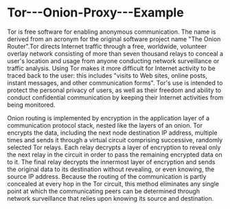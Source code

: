 # Tor---Onion-Proxy---Example
Tor is free software for enabling anonymous communication. The name is derived from an acronym for the original software project name "The Onion Router".Tor directs Internet traffic through a free, worldwide, volunteer overlay network consisting of more than seven thousand relays to conceal a user's location and usage from anyone conducting network surveillance or traffic analysis. Using Tor makes it more difficult for Internet activity to be traced back to the user: this includes "visits to Web sites, online posts, instant messages, and other communication forms". Tor's use is intended to protect the personal privacy of users, as well as their freedom and ability to conduct confidential communication by keeping their Internet activities from being monitored.

Onion routing is implemented by encryption in the application layer of a communication protocol stack, nested like the layers of an onion. Tor encrypts the data, including the next node destination IP address, multiple times and sends it through a virtual circuit comprising successive, randomly selected Tor relays. Each relay decrypts a layer of encryption to reveal only the next relay in the circuit in order to pass the remaining encrypted data on to it. The final relay decrypts the innermost layer of encryption and sends the original data to its destination without revealing, or even knowing, the source IP address. Because the routing of the communication is partly concealed at every hop in the Tor circuit, this method eliminates any single point at which the communicating peers can be determined through network surveillance that relies upon knowing its source and destination.
